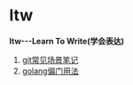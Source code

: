 # ltw
**ltw---Learn To Write(学会表达)**
1. [git常见场景笔记](/git_note.md)
2. [golang偏门用法](golang_advance.md)
